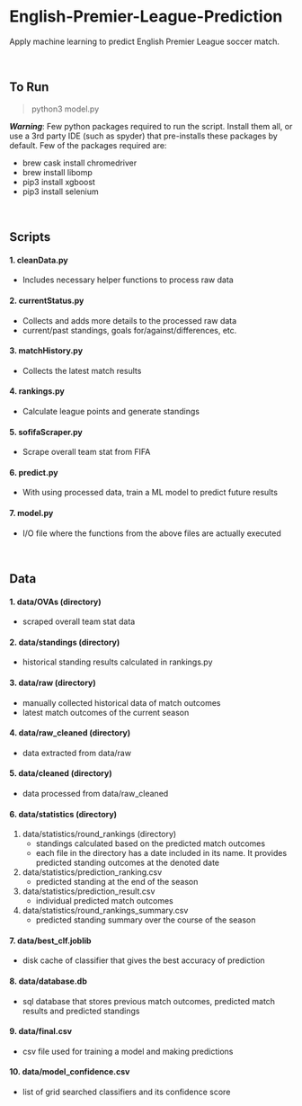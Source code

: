 # English-Premier-League-Prediction
Apply machine learning to predict English Premier League soccer match.


&nbsp;
&nbsp;


## To Run
> python3 model.py

***Warning***: Few python packages required to run the script. Install them all, or use a 3rd party IDE (such as spyder) that pre-installs these packages by default. Few of the packages required are:
- brew cask install chromedriver
- brew install libomp
- pip3 install xgboost
- pip3 install selenium



&nbsp;
&nbsp;

## Scripts
#### 1. cleanData.py
- Includes necessary helper functions to process raw data
#### 2. currentStatus.py
- Collects and adds more details to the processed raw data
- current/past standings, goals for/against/differences, etc.
#### 3. matchHistory.py
- Collects the latest match results
#### 4. rankings.py
- Calculate league points and generate standings
#### 5. sofifaScraper.py
- Scrape overall team stat from FIFA
#### 6. predict.py
- With using processed data, train a ML model to predict future results
#### 7. model.py
- I/O file where the functions from the above files are actually executed

&nbsp;
&nbsp;



## Data
#### 1. data/OVAs (directory)
- scraped overall team stat data
#### 2. data/standings (directory)
- historical standing results calculated in rankings.py
#### 3. data/raw (directory)
- manually collected historical data of match outcomes
- latest match outcomes of the current season
#### 4. data/raw_cleaned (directory)
- data extracted from data/raw
#### 5. data/cleaned (directory)
- data processed from data/raw_cleaned
#### 6. data/statistics (directory)
1. data/statistics/round_rankings (directory)
	- standings calculated based on the predicted match outcomes
	- each file in the directory has a date included in its name. It provides predicted standing outcomes at the denoted date
2. data/statistics/prediction_ranking.csv
	- predicted standing at the end of the season
3. data/statistics/prediction_result.csv
	- individual predicted match outcomes
4. data/statistics/round_rankings_summary.csv
	- predicted standing summary over the course of the season
#### 7. data/best_clf.joblib
- disk cache of classifier that gives the best accuracy of prediction
#### 8. data/database.db
- sql database that stores previous match outcomes, predicted match results and predicted standings
#### 9. data/final.csv
- csv file used for training a model and making predictions
#### 10. data/model_confidence.csv
- list of grid searched classifiers and its confidence score



